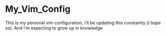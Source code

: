 # My_Vim_Config
This is my personal vim configuration, i'll be updating this constantly (i hope so). And i'm expecting to grow up in knowledge
